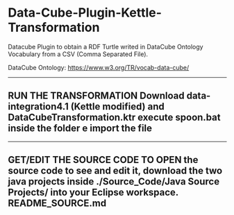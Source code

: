 # Data-Cube-Plugin-Kettle-Transformation
Datacube Plugin to obtain a RDF Turtle writed in DataCube Ontology Vocabulary from a CSV (Comma Separated File).

DataCube Ontology: https://www.w3.org/TR/vocab-data-cube/

----
RUN THE TRANSFORMATION
Download data-integration4.1 (Kettle modified) and DataCubeTransformation.ktr execute spoon.bat inside the folder e import the file
----	

---
GET/EDIT THE SOURCE CODE 
TO OPEN the source code to see and edit it, download the two java projects inside ./Source_Code/Java Source Projects/ into your Eclipse workspace. README_SOURCE.md
---
